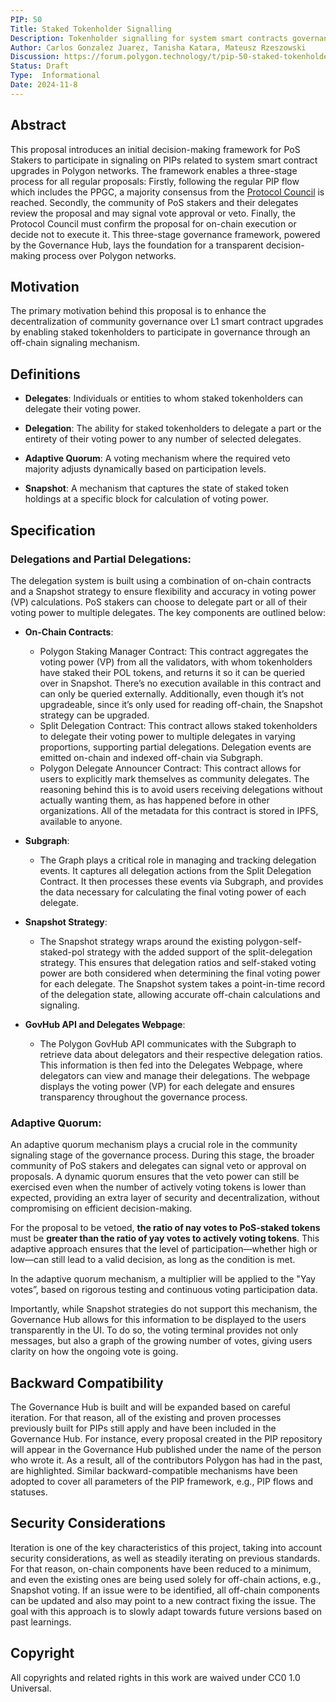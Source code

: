 ```yaml
---
PIP: 50
Title: Staked Tokenholder Signalling
Description: Tokenholder signalling for system smart contracts governance
Author: Carlos Gonzalez Juarez, Tanisha Katara, Mateusz Rzeszowski
Discussion: https://forum.polygon.technology/t/pip-50-staked-tokenholder-signalling/19974
Status: Draft
Type:  Informational
Date: 2024-11-8
---
```


## Abstract

This proposal introduces an initial decision-making framework for PoS Stakers to participate in signaling on PIPs related to system smart contract upgrades in Polygon networks. The framework enables a three-stage process for all regular proposals: Firstly, following the regular PIP flow which includes the PPGC, a majority consensus from the [Protocol Council](https://polygon.technology/blog/meet-the-polygon-protocol-council) is reached. Secondly, the community of PoS stakers and their delegates review the proposal and may signal vote approval or veto. Finally, the Protocol Council must confirm the proposal for on-chain execution or decide not to execute it. This three-stage governance framework, powered by the Governance Hub, lays the foundation for a transparent decision-making process over Polygon networks.

## Motivation

The primary motivation behind this proposal is to enhance the decentralization of community governance over L1 smart contract upgrades by enabling staked tokenholders to participate in governance through an off-chain signaling mechanism.

## Definitions

- **Delegates**: Individuals or entities to whom staked tokenholders can delegate their voting power.

- **Delegation**: The ability for staked tokenholders to delegate a part or the entirety of their voting power to any number of selected delegates.

- **Adaptive Quorum**: A voting mechanism where the required veto majority adjusts dynamically based on participation levels.

- **Snapshot**: A mechanism that captures the state of staked token holdings at a specific block for calculation of voting power.

## Specification

### Delegations and Partial Delegations:

The delegation system is built using a combination of on-chain contracts and a Snapshot strategy to ensure flexibility and accuracy in voting power (VP) calculations. PoS stakers can choose to delegate part or all of their voting power to multiple delegates. The key components are outlined below:

* **On-Chain Contracts**:

  * Polygon Staking Manager Contract: This contract aggregates the voting power (VP) from all the validators, with whom tokenholders have staked their POL tokens, and returns it so it can be queried over in Snapshot. There’s no execution available in this contract and can only be queried externally. Additionally, even though it’s not upgradeable, since it’s only used for reading off-chain, the Snapshot strategy can be upgraded.
  * Split Delegation Contract: This contract allows staked tokenholders to delegate their voting power to multiple delegates in varying proportions, supporting partial delegations. Delegation events are emitted on-chain and indexed off-chain via Subgraph.
  * Polygon Delegate Announcer Contract: This contract allows for users to explicitly mark themselves as community delegates. The reasoning behind this is to avoid users receiving delegations without actually wanting them, as has happened before in other organizations. All of the metadata for this contract is stored in IPFS, available to anyone.

* **Subgraph**:

  * The Graph plays a critical role in managing and tracking delegation events. It captures all delegation actions from the Split Delegation Contract. It then processes these events via Subgraph, and provides the data necessary for calculating the final voting power of each delegate.

* **Snapshot Strategy**:

  * The Snapshot strategy wraps around the existing polygon-self-staked-pol strategy with the added support of the split-delegation strategy. This ensures that delegation ratios and self-staked voting power are both considered when determining the final voting power for each delegate. The Snapshot system takes a point-in-time record of the delegation state, allowing accurate off-chain calculations and signaling.

* **GovHub API and Delegates Webpage**:

  * The Polygon GovHub API communicates with the Subgraph to retrieve data about delegators and their respective delegation ratios. This information is then fed into the Delegates Webpage, where delegators can view and manage their delegations. The webpage displays the voting power (VP) for each delegate and ensures transparency throughout the governance process.

### Adaptive Quorum:

An adaptive quorum mechanism plays a crucial role in the community signaling stage of the governance process. During this stage, the broader community of PoS stakers and delegates can signal veto or approval on proposals. A dynamic quorum ensures that the veto power can still be exercised even when the number of actively voting tokens is lower than expected, providing an extra layer of security and decentralization, without compromising on efficient decision-making.

For the proposal to be vetoed, **the ratio of nay votes to PoS-staked tokens** must be **greater than the ratio of yay votes to actively voting tokens**. This adaptive approach ensures that the level of participation—whether high or low—can still lead to a valid decision, as long as the condition is met.

In the adaptive quorum mechanism, a multiplier will be applied to the "Yay votes”, based on rigorous testing and continuous voting participation data.

Importantly, while Snapshot strategies do not support this mechanism, the Governance Hub allows for this information to be displayed to the users transparently in the UI. To do so, the voting terminal provides not only messages, but also a graph of the growing number of votes, giving users clarity on how the ongoing vote is going.

## Backward Compatibility

The Governance Hub is built and will be expanded based on careful iteration. For that reason, all of the existing and proven processes previously built for PIPs still apply and have been included in the Governance Hub. For instance, every proposal created in the PIP repository will appear in the Governance Hub published under the name of the person who wrote it. As a result, all of the contributors Polygon has had in the past, are highlighted. Similar backward-compatible mechanisms have been adopted to cover all parameters of the PIP framework, e.g., PIP flows and statuses.

## Security Considerations

Iteration is one of the key characteristics of this project, taking into account security considerations, as well as steadily iterating on previous standards. For that reason, on-chain components have been reduced to a minimum, and even the existing ones are being used solely for off-chain actions, e.g., Snapshot voting. If an issue were to be identified, all off-chain components can be updated and also may point to a new contract fixing the issue. The goal with this approach is to slowly adapt towards future versions based on past learnings.

## Copyright

All copyrights and related rights in this work are waived under CC0 1.0 Universal.

